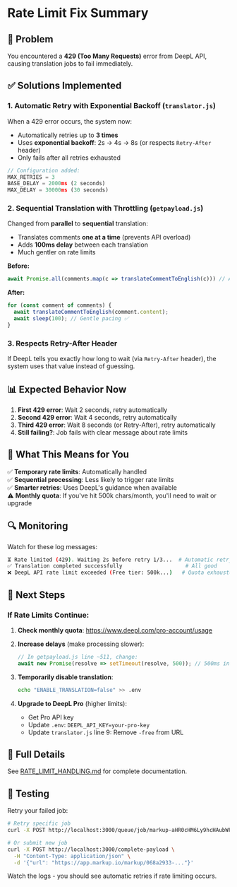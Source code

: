 # Rate Limit Fix Summary

## 🚨 Problem
You encountered a **429 (Too Many Requests)** error from DeepL API, causing translation jobs to fail immediately.

## ✅ Solutions Implemented

### 1. **Automatic Retry with Exponential Backoff** (`translator.js`)

When a 429 error occurs, the system now:
- Automatically retries up to **3 times**
- Uses **exponential backoff**: 2s → 4s → 8s (or respects `Retry-After` header)
- Only fails after all retries exhausted

```javascript
// Configuration added:
MAX_RETRIES = 3
BASE_DELAY = 2000ms (2 seconds)
MAX_DELAY = 30000ms (30 seconds)
```

### 2. **Sequential Translation with Throttling** (`getpayload.js`)

Changed from **parallel** to **sequential** translation:
- Translates comments **one at a time** (prevents API overload)
- Adds **100ms delay** between each translation
- Much gentler on rate limits

**Before:**
```javascript
await Promise.all(comments.map(c => translateCommentToEnglish(c))) // All at once ❌
```

**After:**
```javascript
for (const comment of comments) {
  await translateCommentToEnglish(comment.content);
  await sleep(100); // Gentle pacing ✅
}
```

### 3. **Respects Retry-After Header**

If DeepL tells you exactly how long to wait (via `Retry-After` header), the system uses that value instead of guessing.

## 📊 Expected Behavior Now

1. **First 429 error**: Wait 2 seconds, retry automatically
2. **Second 429 error**: Wait 4 seconds, retry automatically  
3. **Third 429 error**: Wait 8 seconds (or Retry-After), retry automatically
4. **Still failing?**: Job fails with clear message about rate limits

## 🎯 What This Means for You

✅ **Temporary rate limits**: Automatically handled  
✅ **Sequential processing**: Less likely to trigger rate limits  
✅ **Smarter retries**: Uses DeepL's guidance when available  
⚠️ **Monthly quota**: If you've hit 500k chars/month, you'll need to wait or upgrade

## 🔍 Monitoring

Watch for these log messages:

```bash
⏳ Rate limited (429). Waiting 2s before retry 1/3...  # Automatic retry
✅ Translation completed successfully                    # All good
❌ DeepL API rate limit exceeded (Free tier: 500k...)   # Quota exhausted
```

## 🚀 Next Steps

### If Rate Limits Continue:

1. **Check monthly quota**: https://www.deepl.com/pro-account/usage

2. **Increase delays** (make processing slower):
   ```javascript
   // In getpayload.js line ~511, change:
   await new Promise(resolve => setTimeout(resolve, 500)); // 500ms instead of 100ms
   ```

3. **Temporarily disable translation**:
   ```bash
   echo "ENABLE_TRANSLATION=false" >> .env
   ```

4. **Upgrade to DeepL Pro** (higher limits):
   - Get Pro API key
   - Update `.env`: `DEEPL_API_KEY=your-pro-key`
   - Update `translator.js` line 9: Remove `-free` from URL

## 📖 Full Details

See [RATE_LIMIT_HANDLING.md](./RATE_LIMIT_HANDLING.md) for complete documentation.

## 🧪 Testing

Retry your failed job:

```bash
# Retry specific job
curl -X POST http://localhost:3000/queue/job/markup-aHR0cHM6Ly9hcHAubWFya3VwLmlvL21hcmt1cC8wNjhhMjkzMy/retry

# Or submit new job
curl -X POST http://localhost:3000/complete-payload \
  -H "Content-Type: application/json" \
  -d '{"url": "https://app.markup.io/markup/068a2933-..."}'
```

Watch the logs - you should see automatic retries if rate limiting occurs.
